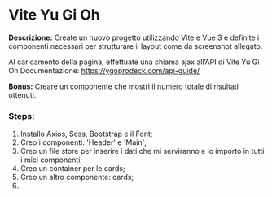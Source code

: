 **Vite Yu Gi Oh**
=====
**Descrizione:**
Create un nuovo progetto utilizzando Vite e Vue 3 e definite i componenti necessari per strutturare il layout come da screenshot allegato.

Al caricamento della pagina, effettuate una chiama ajax all’API di Vite Yu Gi Oh
Documentazione: https://ygoprodeck.com/api-guide/

**Bonus:**
Creare un componente che mostri il numero totale di risultati ottenuti.


### **Steps**:
1) Installo Axios, Scss, Bootstrap e il Font;
2) Creo i componenti: 'Header' e 'Main';
3) Creo un file store per inserire i dati che mi serviranno e lo importo in tutti i miei componenti;
4) Creo un container per le cards;
5) Creo un altro componente: cards;
6) 


